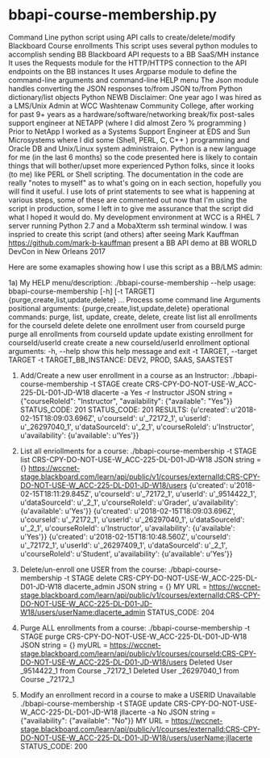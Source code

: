 # bbapi-course-membership.py
Command Line python script using API calls to create/delete/modify Blackboard Course enrollments
This script uses several python modules to accomplish sending BB Blackboard API requests to a BB SaaS/MH instance
It uses the Requests module for the HTTP/HTTPS connection to the API endpoints on the BB instances
It uses Argparse module to define the command-line arguments and command-line HELP menu
The Json module handles converting the JSON responses to/from JSON to/from Python dictionary/list objects
Python NEWB Disclaimer: 
One year ago I was hired as a LMS/Unix Admin at WCC Washtenaw Community College, after working for past 9+ years as
a hardware/software/networking break/fix post-sales support engineer at NETAPP (where I did almost Zero % programming ) 
Prior to NetApp I worked as a Systems Support Engineer at EDS and Sun Microsystems where I did some (Shell, PERL, C, C++ ) programming
and Oracle DB and Unix/Linux system administraion. Python is a new language for me (in the last 6 months) so the code presented here is
likely to contain things that will bother/upset more experienced Python folks, since it looks (to me) like PERL or Shell scripting.
The documentation in the code are really "notes to myself" as to what's going on in each section, hopefully you will find it useful.
I use lots of print statements to see what is happening at various steps, some of these are commented out now that I'm using the script in production, some I left in to give me assurance that the script did what I hoped it would do. 
My development environment at WCC is a RHEL 7 server running Python 2.7 and a MobaXterm ssh terminal window. 
I was inspried to create this script (and others) after seeing Mark Kauffman https://github.com/mark-b-kauffman present a BB API demo 
at BB WORLD DevCon in New Orleans 2017

Here are some examaples showing how I use this script as a BB/LMS admin: 

1a) My HELP menu/description: 
./bbapi-course-membership --help
usage: bbapi-course-membership [-h] [-t TARGET]
                               {purge,create,list,update,delete} ...
Process some command line Arguments
positional arguments:
  {purge,create,list,update,delete}
                        operational commands: purge, list, update, create,
                        delete, create
    list                list all enrollments for the courseId
    delete              delete one enrollment user from courseId
    purge               purge all enrollments from courseId
    update              update existing enrollment for courseId/userId
    create              create a new courseId/userId enrollment
optional arguments:
  -h, --help            show this help message and exit
  -t TARGET, --target TARGET
                        -t TARGET_BB_INSTANCE: DEV2, PROD, SAAS, SAASTEST

1) Add/Create a new user enrollment in a course as an Instructor: 
./bbapi-course-membership -t STAGE create CRS-CPY-DO-NOT-USE-W_ACC-225-DL-D01-JD-W18 dlacerte -a Yes -r Instructor
JSON string =  {"courseRoleId": "Instructor", "availability": {"available": "Yes"}}
STATUS_CODE: 201
STATUS_CODE: 201
RESULTS:  {u'created': u'2018-02-15T18:09:03.696Z', u'courseId': u'_72172_1', u'userId': u'_26297040_1', u'dataSourceId': u'_2_1', u'courseRoleId': u'Instructor', u'availability': {u'available': u'Yes'}}

2) List all enriollments for a course: 
./bbapi-course-membership -t STAGE list CRS-CPY-DO-NOT-USE-W_ACC-225-DL-D01-JD-W18
JSON string =  {}
https://wccnet-stage.blackboard.com/learn/api/public/v1/courses/externalId:CRS-CPY-DO-NOT-USE-W_ACC-225-DL-D01-JD-W18/users
{u'created': u'2018-02-15T18:11:29.845Z', u'courseId': u'_72172_1', u'userId': u'_9514422_1', u'dataSourceId': u'_2_1', u'courseRoleId': u'Grader', u'availability': {u'available': u'Yes'}}
{u'created': u'2018-02-15T18:09:03.696Z', u'courseId': u'_72172_1', u'userId': u'_26297040_1', u'dataSourceId': u'_2_1', u'courseRoleId': u'Instructor', u'availability': {u'available': u'Yes'}}
{u'created': u'2018-02-15T18:10:48.560Z', u'courseId': u'_72172_1', u'userId': u'_26297409_1', u'dataSourceId': u'_2_1', u'courseRoleId': u'Student', u'availability': {u'available': u'Yes'}}

3) Delete/un-enroll one USER from the course: 
./bbapi-course-membership -t STAGE delete  CRS-CPY-DO-NOT-USE-W_ACC-225-DL-D01-JD-W18  dlacerte_admin
JSON string =  {}
MY URL =  https://wccnet-stage.blackboard.com/learn/api/public/v1/courses/externalId:CRS-CPY-DO-NOT-USE-W_ACC-225-DL-D01-JD-W18/users/userName:dlacerte_admin
STATUS_CODE: 204

4) Purge ALL enrollments from a course: 
./bbapi-course-membership -t STAGE purge  CRS-CPY-DO-NOT-USE-W_ACC-225-DL-D01-JD-W18
JSON string =  {}
myURL =  https://wccnet-stage.blackboard.com/learn/api/public/v1/courses/courseId:CRS-CPY-DO-NOT-USE-W_ACC-225-DL-D01-JD-W18/users
Deleted User _9514422_1 from Course _72172_1
Deleted User _26297040_1 from Course _72172_1

5) Modify an enrollment record in a course to make a USERID Unavailable
./bbapi-course-membership -t STAGE update CRS-CPY-DO-NOT-USE-W_ACC-225-DL-D01-JD-W18 jllacerte -a No
JSON string =  {"availability": {"available": "No"}}
MY URL =  https://wccnet-stage.blackboard.com/learn/api/public/v1/courses/externalId:CRS-CPY-DO-NOT-USE-W_ACC-225-DL-D01-JD-W18/users/userName:jllacerte
STATUS_CODE: 200

